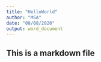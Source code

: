 ```yaml
---
title: "HelloWorld"
author: "MSA"
date: "08/08/2020"
output: word_document
---
```


## This is a markdown file